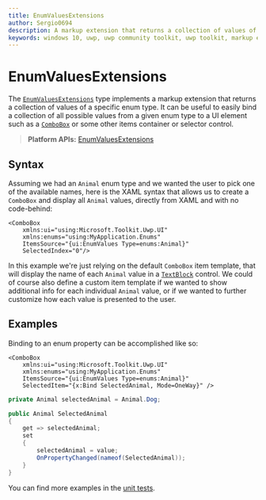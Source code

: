 ```yaml
---
title: EnumValuesExtensions
author: Sergio0694
description: A markup extension that returns a collection of values of a specific enum type.
keywords: windows 10, uwp, uwp community toolkit, uwp toolkit, markup extension, XAML, markup, enum
---
```


# EnumValuesExtensions

The [`EnumValuesExtensions`](https://github.com/CommunityToolkit/WindowsCommunityToolkit/blob/main/Microsoft.Toolkit.Uwp.UI/Extensions/Markup/EnumValuesExtension.cs) type implements a markup extension that returns a collection of values of a specific enum type. It can be useful to easily bind a collection of all possible values from a given enum type to a UI element such as a [`ComboBox`](/windows/uwp/design/controls-and-patterns/combo-box) or some other items container or selector control.

> **Platform APIs:** [EnumValuesExtensions](/dotnet/api/microsoft.toolkit.uwp.ui.EnumValuesExtension)

## Syntax

Assuming we had an `Animal` enum type and we wanted the user to pick one of the available names, here is the XAML syntax that allows us to create a `ComboBox` and display all `Animal` values, directly from XAML and with no code-behind:

```xaml
<ComboBox
    xmlns:ui="using:Microsoft.Toolkit.Uwp.UI"
    xmlns:enums="using:MyApplication.Enums"
    ItemsSource="{ui:EnumValues Type=enums:Animal}"
    SelectedIndex="0"/>
```

In this example we're just relying on the default `ComboBox` item template, that will display the name of each `Animal` value in a [`TextBlock`](/uwp/api/windows.ui.xaml.controls.textblock) control. We could of course also define a custom item template if we wanted to show additional info for each individual `Animal` value, or if we wanted to further customize how each value is presented to the user.

## Examples

Binding to an enum property can be accomplished like so:

```xaml
<ComboBox
    xmlns:ui="using:Microsoft.Toolkit.Uwp.UI"
    xmlns:enums="using:MyApplication.Enums"
    ItemsSource="{ui:EnumValues Type=enums:Animal}"
    SelectedItem="{x:Bind SelectedAnimal, Mode=OneWay}" />
```

```csharp
private Animal selectedAnimal = Animal.Dog;

public Animal SelectedAnimal
{
    get => selectedAnimal;
    set
    {
        selectedAnimal = value;
        OnPropertyChanged(nameof(SelectedAnimal));
    }
}
```

You can find more examples in the [unit tests](https://github.com/windows-toolkit/WindowsCommunityToolkit/tree/rel/7.1.0/UnitTests).
